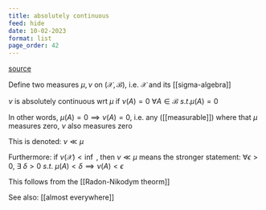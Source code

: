 ```yaml
---
title: absolutely continuous
feed: hide
date: 10-02-2023
format: list
page_order: 42
---
```



[source](https://encyclopediaofmath.org/wiki/Absolutely_continuous_measures)

Define two measures $\mu, \nu$ on $(\mathcal X, \mathcal B)$, i.e. $\mathcal X$ and its [[sigma-algebra]]

$\nu$ is absolutely continuous wrt $\mu$ if $\nu(A) = 0\ \forall A\in\mathcal B\ s.t. \mu(A) = 0$

In other words, $\mu(A) = 0 \implies \nu(A) = 0$, i.e. any ([[measurable]]) where that $\mu$ measures zero, $\nu$ also measures zero

This is denoted: $\nu \ll \mu$

Furthermore: if $\nu(\mathcal X) \lt\inf$ , then $\nu \ll \mu$ means the stronger statement: $\forall\epsilon\gt 0,\ \exists\ \delta \gt 0\ s.t.\ \mu(A)\lt\delta\implies\nu(A)\lt\epsilon$  

This follows from the [[Radon-Nikodym theorm]]

See also: [[almost everywhere]]


